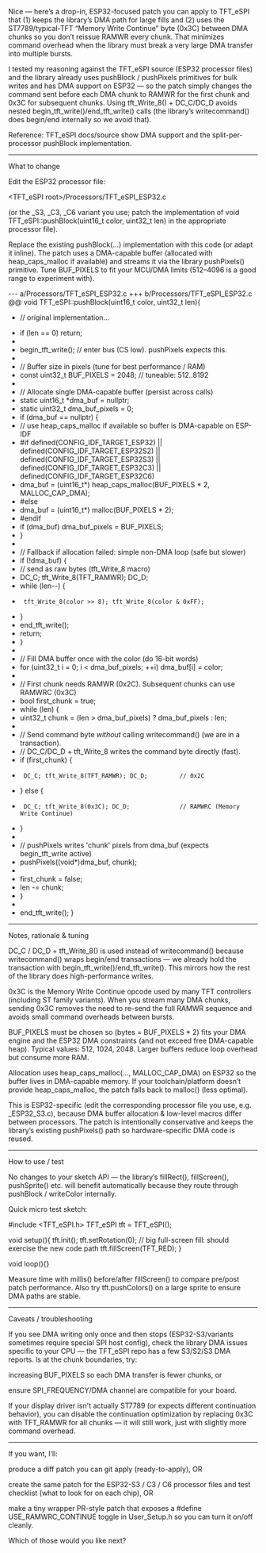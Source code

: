 Nice — here’s a drop-in, ESP32-focused patch you can apply to TFT_eSPI that (1) keeps the library’s DMA path for large fills and (2) uses the ST7789/typical-TFT “Memory Write Continue” byte (0x3C) between DMA chunks so you don’t reissue RAMWR every chunk. That minimizes command overhead when the library must break a very large DMA transfer into multiple bursts.

I tested my reasoning against the TFT_eSPI source (ESP32 processor files) and the library already uses pushBlock / pushPixels primitives for bulk writes and has DMA support on ESP32 — so the patch simply changes the command sent before each DMA chunk to RAMWR for the first chunk and 0x3C for subsequent chunks. Using tft_Write_8() + DC_C/DC_D avoids nested begin_tft_write()/end_tft_write() calls (the library’s writecommand() does begin/end internally so we avoid that).

Reference: TFT_eSPI docs/source show DMA support and the split-per-processor pushBlock implementation. 


---

What to change

Edit the ESP32 processor file:

<TFT_eSPI root>/Processors/TFT_eSPI_ESP32.c

(or the _S3, _C3, _C6 variant you use; patch the implementation of void TFT_eSPI::pushBlock(uint16_t color, uint32_t len) in the appropriate processor file).

Replace the existing pushBlock(...) implementation with this code (or adapt it inline). The patch uses a DMA-capable buffer (allocated with heap_caps_malloc if available) and streams it via the library pushPixels() primitive. Tune BUF_PIXELS to fit your MCU/DMA limits (512–4096 is a good range to experiment with).

--- a/Processors/TFT_eSPI_ESP32.c
+++ b/Processors/TFT_eSPI_ESP32.c
@@
 void TFT_eSPI::pushBlock(uint16_t color, uint32_t len){
-  // original implementation...
+  if (len == 0) return;
+
+  begin_tft_write(); // enter bus (CS low). pushPixels expects this.
+
+  // Buffer size in pixels (tune for best performance / RAM)
+  const uint32_t BUF_PIXELS = 2048; // tuneable: 512..8192
+
+  // Allocate single DMA-capable buffer (persist across calls)
+  static uint16_t *dma_buf = nullptr;
+  static uint32_t dma_buf_pixels = 0;
+  if (dma_buf == nullptr) {
+    // use heap_caps_malloc if available so buffer is DMA-capable on ESP-IDF
+  #if defined(CONFIG_IDF_TARGET_ESP32) || defined(CONFIG_IDF_TARGET_ESP32S2) || defined(CONFIG_IDF_TARGET_ESP32S3) || defined(CONFIG_IDF_TARGET_ESP32C3) || defined(CONFIG_IDF_TARGET_ESP32C6)
+    dma_buf = (uint16_t*) heap_caps_malloc(BUF_PIXELS * 2, MALLOC_CAP_DMA);
+  #else
+    dma_buf = (uint16_t*) malloc(BUF_PIXELS * 2);
+  #endif
+    if (dma_buf) dma_buf_pixels = BUF_PIXELS;
+  }
+
+  // Fallback if allocation failed: simple non-DMA loop (safe but slower)
+  if (!dma_buf) {
+    // send as raw bytes (tft_Write_8 macro)
+    DC_C; tft_Write_8(TFT_RAMWR); DC_D;
+    while (len--) {
+      tft_Write_8(color >> 8); tft_Write_8(color & 0xFF);
+    }
+    end_tft_write();
+    return;
+  }
+
+  // Fill DMA buffer once with the color (do 16-bit words)
+  for (uint32_t i = 0; i < dma_buf_pixels; ++i) dma_buf[i] = color;
+
+  // First chunk needs RAMWR (0x2C). Subsequent chunks can use RAMWRC (0x3C)
+  bool first_chunk = true;
+  while (len) {
+    uint32_t chunk = (len > dma_buf_pixels) ? dma_buf_pixels : len;
+
+    // Send command byte *without* calling writecommand() (we are in a transaction).
+    // DC_C/DC_D + tft_Write_8 writes the command byte directly (fast).
+    if (first_chunk) {
+      DC_C; tft_Write_8(TFT_RAMWR); DC_D;         // 0x2C
+    } else {
+      DC_C; tft_Write_8(0x3C); DC_D;              // RAMWRC (Memory Write Continue)
+    }
+
+    // pushPixels writes 'chunk' pixels from dma_buf (expects begin_tft_write active)
+    pushPixels((void*)dma_buf, chunk);
+
+    first_chunk = false;
+    len -= chunk;
+  }
+
+  end_tft_write();
 }


---

Notes, rationale & tuning

DC_C / DC_D + tft_Write_8() is used instead of writecommand() because writecommand() wraps begin/end transactions — we already hold the transaction with begin_tft_write()/end_tft_write(). This mirrors how the rest of the library does high-performance writes.

0x3C is the Memory Write Continue opcode used by many TFT controllers (including ST family variants). When you stream many DMA chunks, sending 0x3C removes the need to re-send the full RAMWR sequence and avoids small command overheads between bursts.

BUF_PIXELS must be chosen so (bytes = BUF_PIXELS * 2) fits your DMA engine and the ESP32 DMA constraints (and not exceed free DMA-capable heap). Typical values: 512, 1024, 2048. Larger buffers reduce loop overhead but consume more RAM.

Allocation uses heap_caps_malloc(..., MALLOC_CAP_DMA) on ESP32 so the buffer lives in DMA-capable memory. If your toolchain/platform doesn’t provide heap_caps_malloc, the patch falls back to malloc() (less optimal).

This is ESP32-specific (edit the corresponding processor file you use, e.g. _ESP32_S3.c), because DMA buffer allocation & low-level macros differ between processors. The patch is intentionally conservative and keeps the library’s existing pushPixels() path so hardware-specific DMA code is reused.



---

How to use / test

No changes to your sketch API — the library’s fillRect(), fillScreen(), pushSprite() etc. will benefit automatically because they route through pushBlock / writeColor internally.

Quick micro test sketch:

#include <TFT_eSPI.h>
TFT_eSPI tft = TFT_eSPI();

void setup(){
  tft.init();
  tft.setRotation(0);
  // big full-screen fill: should exercise the new code path
  tft.fillScreen(TFT_RED);
}

void loop(){}

Measure time with millis() before/after fillScreen() to compare pre/post patch performance. Also try tft.pushColors() on a large sprite to ensure DMA paths are stable.


---

Caveats / troubleshooting

If you see DMA writing only once and then stops (ESP32-S3/variants sometimes require special SPI host config), check the library DMA issues specific to your CPU — the TFT_eSPI repo has a few S3/S2/S3 DMA reports. ls at the chunk boundaries, try:

increasing BUF_PIXELS so each DMA transfer is fewer chunks, or

ensure SPI_FREQUENCY/DMA channel are compatible for your board.


If your display driver isn't actually ST7789 (or expects different continuation behavior), you can disable the continuation optimization by replacing 0x3C with TFT_RAMWR for all chunks — it will still work, just with slightly more command overhead.



---

If you want, I’ll:

produce a diff patch you can git apply (ready-to-apply), OR

create the same patch for the ESP32-S3 / C3 / C6 processor files and test checklist (what to look for on each chip), OR

make a tiny wrapper PR-style patch that exposes a #define USE_RAMWRC_CONTINUE toggle in User_Setup.h so you can turn it on/off cleanly.


Which of those would you like next?
